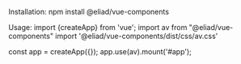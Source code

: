 Installation:
npm install @eliad/vue-components

Usage:
import {createApp} from 'vue';
import av from "@eliad/vue-components"
import '@eliad/vue-components/dist/css/av.css'

const app = createApp({});
app.use(av).mount('#app');
